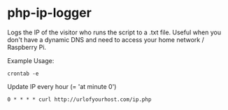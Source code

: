 # php-ip-logger

Logs the IP of the visitor who runs the script to a .txt file.
Useful when you don't have a dynamic DNS and need to access your home network / Raspberry Pi.

Example Usage: 

``crontab -e``

Update IP every hour (= 'at minute 0')

``0 * * * * curl http://urlofyourhost.com/ip.php ``
